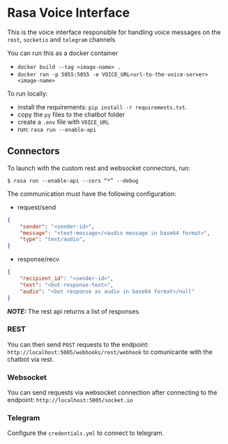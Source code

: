 # Rasa Voice Interface

This is the voice interface responsible for handling voice messages on the `rest`, `socketio` and `telegram` channels

You can run this as a docker container

- `docker build --tag <image-name> .`
- `docker run -p 5055:5055 -e VOICE_URL<url-to-the-voice-server> <image-name>`

To run locally:

- install the requirements: `pip install -r requirements.txt`.
- copy the `py` files to the chatbot folder
- create a `.env` file with `VOICE_URL`
- run: `rasa run --enable-api`

## Connectors

To launch with the custom rest and websocket connectors, run:

`$ rasa run --enable-api --cors “*” --debug`

The communication must have the following configuration:

- request/send

```json
{
    "sender": "<sender-id>",
    "message": "<text-message>/<audio message in base64 format>",
    "type": "text/audio",
}
```

- response/recv

```json
{
    "recipient_id": "<sender-id>",
    "text": "<bot-response-text>",
    "audio": "<bot response as audio in base64 format>/null"
}
```

***_NOTE:_*** The rest api returns a list of responses

### REST

You can then send `POST` requests to the endpoint: `http://localhost:5005/webhooks/rest/webhook` to comunicante with the chatbot via rest.

### Websocket

You can send requests via websocket connection after connecting to the endpoint: `http://localhost:5005/socket.io`

### Telegram

Configure the `credentials.yml` to connect to telegram.
